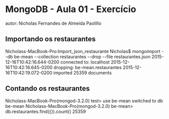 # MongoDB - Aula 01 - Exercício
autor: Nicholas Fernandes de Almeida Paolillo
## Importando os restaurantes
Nicholass-MacBook-Pro:Import_json_restaurante Nicholas$ mongoimport --db be-mean --collection restaurantes --drop --file restaurantes.json
2015-12-16T10:42:16.644-0200	connected to: localhost
2015-12-16T10:42:16.645-0200	dropping: be-mean.restaurantes
2015-12-16T10:42:19.072-0200	imported 25359 documents
## Contando os restaurantes
Nicholass-MacBook-Pro(mongod-3.2.0) test> use be-mean
switched to db be-mean
Nicholass-MacBook-Pro(mongod-3.2.0) be-mean> db.restaurantes.find({}).count()
25359
